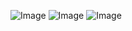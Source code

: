![Image](https://github.com/user-attachments/assets/c07861cc-c542-4aed-9f44-039913fdf9e6)
![Image](https://github.com/user-attachments/assets/783a61c3-c2af-47cf-bb58-b0e6b33fc13b)
![Image](https://github.com/user-attachments/assets/00a31f71-7c22-4eab-96ec-40accdae3876)

